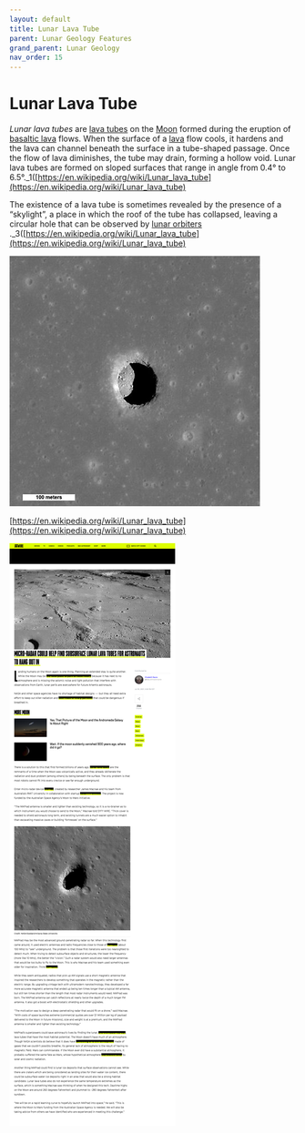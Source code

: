 ```yaml
---
layout: default
title: Lunar Lava Tube
parent: Lunar Geology Features
grand_parent: Lunar Geology
nav_order: 15
---
```

# Lunar Lava Tube

*Lunar lava tubes* are  [lava tubes](https://en.wikipedia.org/wiki/Lava_tubes)  on the  [Moon](https://en.wikipedia.org/wiki/Moon)  formed during the eruption of  [basaltic lava](https://en.wikipedia.org/wiki/Basalt)  flows. When the surface of a  [lava](https://en.wikipedia.org/wiki/Lava)  flow cools, it hardens and the lava can channel beneath the surface in a tube-shaped passage. Once the flow of lava diminishes, the tube may drain, forming a hollow void. Lunar lava tubes are formed on sloped surfaces that range in angle from 0.4° to 6.5°._1([https://en.wikipedia.org/wiki/Lunar_lava_tube](https://en.wikipedia.org/wiki/Lunar_lava_tube)

The existence of a lava tube is sometimes revealed by the presence of a “skylight”, a place in which the roof of the tube has collapsed, leaving a circular hole that can be observed by  [lunar orbiters](https://en.wikipedia.org/wiki/Lunar_orbiter) ._3([https://en.wikipedia.org/wiki/Lunar_lava_tube](https://en.wikipedia.org/wiki/Lunar_lava_tube)

![Mare_Tranquillitatis_pit_crater.jpeg.png](Lunar%20Lava%20Tube.assets/Mare_Tranquillitatis_pit_crater.jpeg.png)

[https://en.wikipedia.org/wiki/Lunar_lava_tube](https://en.wikipedia.org/wiki/Lunar_lava_tube)

![Untitled.png](Lunar%20Lava%20Tube.assets/Untitled.png)

